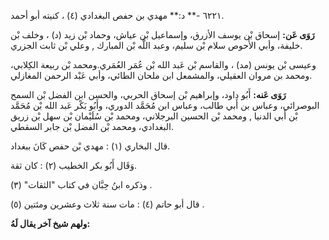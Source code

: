 ٦٢٢١ -** د:** مهدي بن حفص البغدادي (٤) ، كنيته أبو أحمد.

**رَوَى عَن:** إسحاق بْن يوسف الأزرق، وإسماعيل بْن عياش، وحماد بْن زيد (د) ، وخلف بْن خليفة، وأبي الأَحوص سلام بْن سليم، وعبد اللَّه بْن المبارك , وعلي بْن ثابت الجزري.

وعيسى بْن يونس (مد) ، والقاسم بْن عَبد الله بْن عُمَر العُمَري.ومحمد بْن ربيعة الكِلابي، ومحمد بن مروان العقيلي، والمشمعل ابن ملحان الطائي، وأبي عَبْد الرحمن المغازلي.

**رَوَى عَنه:** أَبُو داود، وإبراهيم بْن إسحاق الحربي، والحسن ابن الفضل بْن السمح البوصرائي، وعباس بن أَبي طالب، وعباس ابن مُحَمَّد الدوري، وأَبُو بَكْر عَبد الله بْن مُحَمَّد بْن أَبي الدنيا , ومحمد بْن الحسين البرجلاني، ومحمد بْن سُلَيْمان بْن سهل بْن زريق البغدادي، ومحمد بْن الفضل بْن جابر السقطي.

قال البخاري (١) : مهدي بْن حفص كَانَ ببغداد.

وَقَال أَبُو بكر الخطيب (٢) : كان ثقة.

وذكره ابنُ حِبَّان في كتاب "الثقات" (٣) .

قال أبو حاتم (٤) : مات سنة ثلاث وعشرين ومئتين (٥) .

**ولهم شيخ آخر يقال لَهُ:**
